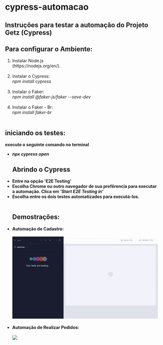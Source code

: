 # cypress-automacao
<h2>Instruções para testar a automação do Projeto Getz (Cypress)</h2>

## Para configurar o Ambiente:
<ol>
<li>Instalar Node.js <br>(https://nodejs.org/en/). </li> 
  <br>
<li>Instalar o Cypress: <i><br>npm install cypress</i></li>
  <br>
<li>Instalar o Faker: <i><br>npm install @faker-js/faker --save-dev</i></li>
  <br>
<li>Instalar o Faker - Br: <i><br>npm install faker-br</i></li>
<br>
</ol>

## iniciando os testes:
<b>execute o seguinte comando no terminal<b>
<ul>
<li><i>npx cypress open</i></li>  

## Abrindo o Cypress
<li>Entre na opção 'E2E Testing'</li>
<li>Escolha Chrome ou outro navegador de sua prefêrencia para executar a automação. Clica em <i>'Start E2E Testing in'</i></li>
<li>Escolha entre os dois testes automatizados para executá-los.</li>
<br>

## Demostrações:
<li>Automação de Cadastro:
  <br><br>
<img src="cypress/videos/cadastro.gif"></li>
<br>  
<li>Automação de Realizar Pedidos:
  <br><br>
<img src="cypress/videos/fazer pedido.gif"></li>
</p>
</ul>
